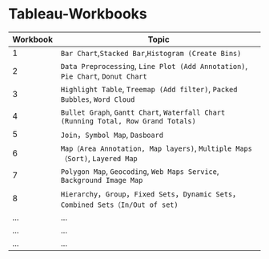 # Tableau-Workbooks

| Workbook  | Topic |
| ------------- | ------------- |
|  1  | `Bar Chart`,`Stacked Bar`,`Histogram (Create Bins)`  |
|  2  | `Data Preprocessing`, `Line Plot (Add Annotation)`, `Pie Chart`, `Donut Chart` |
|  3  | `Highlight Table`, `Treemap (Add filter)`, `Packed Bubbles`, `Word Cloud` |
|  4  | `Bullet Graph`, `Gantt Chart`, `Waterfall Chart (Running Total, Row Grand Totals)`  |
|  5  | `Join`，`Symbol Map`, `Dasboard`|
|  6  | `Map（Area Annotation, Map layers)`, `Multiple Maps（Sort)`, `Layered Map`|
|  7  | `Polygon Map`, `Geocoding`, `Web Maps Service`, `Background Image Map` |
|  8  | `Hierarchy`，`Group`，`Fixed Sets`，`Dynamic Sets`， `Combined Sets（In/Out of set)`|
|  ... |  ... |
|  ... |  ... |
|  ... |  ... |
